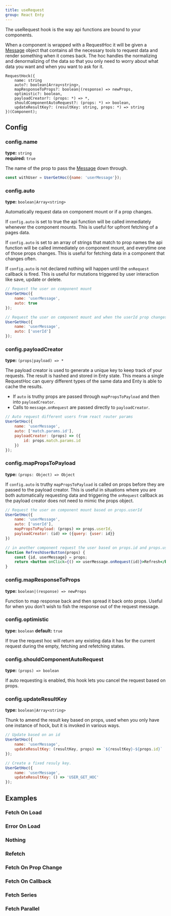 ```yaml
---
title: useRequest
group: React Enty
---
```


The useRequest hook is the way api functions are bound to your components.

When a component is wrapped with a RequestHoc it will be given a [Message] object that contains all 
the necessary tools to request data and render something when it comes back. The hoc handles the 
normalizing and denormalizing of the data so that you only need to worry about what data you want 
and when you want to ask for it.

```flow
RequestHock({
    name: string
    auto?: boolean|Array<string>,
    mapResponseToProps?: boolean|(response) => newProps,
    optimistic?: boolean,
    payloadCreator?: (props: *) => *,
    shouldComponentAutoRequest?: (props: *) => boolean,
    updateResultKey?: (resultKey: string, props: *) => string
})(Component);
```


## Config

### config.name
**type:** `string`  
**required:** `true`  

The name of the prop to pass the [Message] down through.

```js
const withUser = UserGetHoc({name: 'userMessage'});
```

### config.auto
**type:** `boolean|Array<string>`  

Automatically request data on component mount or if a prop changes.

If `config.auto` is set to true the api function will be called immediately whenever the component mounts.
This is useful for upfront fetching of a pages data.

If `config.auto` is set to an array of strings that match to prop names the api function will be called 
immediately on component mount, and everytime one of those props changes.
This is useful for fetching data in a component that changes often.

If `config.auto` is not declared nothing will happen until the `onRequest` callback is fired.
This is useful for mutations triggered by user interaction like save, update or delete.

```js
// Request the user on component mount
UserGetHoc({
    name: 'userMessage', 
    auto: true
});

// Request the user on component mount and when the userId prop changes
UserGetHoc({
    name: 'userMessage',
    auto: ['userId']
});
```


### config.payloadCreator
**type:** `(props|payload) => *`  

The payload creator is used to generate a unique key to keep track of your requests. The result is 
hashed and stored in Enty state. This means a single RequestHoc can query different types of the 
same data and Enty is able to cache the results.

* If `auto` is truthy props are passed through `mapPropsToPayload` and then into `payloadCreator`.
* Calls to `message.onRequest` are passed directly to `payloadCreator`.


```js
// Auto request different users from react router params
UserGetHoc({
    name: 'userMessage', 
    auto: ['match.params.id'],
    payloadCreator: (props) => ({
        id: props.match.params.id
    })
});
```

### config.mapPropsToPayload
**type:** `(props: Object) => Object`

If `config.auto` is truthy `mapPropsToPayload` is called on props before they are passed to the 
payload creator. This is useful in situations where you are both automatically requesting data 
and triggering the `onRequest` callback as the payload creator does not need to mimic the props 
object.

```jsx
// Request the user on component mount based on props.userId
UserGetHoc({
    name: 'userMessage',
    auto: ['userId'],
    mapPropsToPayload: (props) => props.userId,
    payloadCreator: (id) => ({query: {user: id}}
})

// in another component request the user based on props.id and props.userMessage
function RefreshUserButton(props) {
    const {id, userMessage} = props;
    return <button onClick={() => userMessage.onRequest(id)}>Refresh</button>;
}
```


### config.mapResponseToProps
**type:** `boolean|(response) => newProps`  

Function to map response back and then spread it back onto props.
Useful for when you don't wish to fish the response out of the request message.


### config.optimistic
**type:** `boolean`
**default:** `true`

If true the request hoc will return any existing data it has for the current request
during the empty, fetching and refetching states.


### config.shouldComponentAutoRequest
**type:** `(props) => boolean`  

If auto requesting is enabled, this hook lets you cancel the request based on props.


### config.updateResultKey
**type:** `boolean|Array<string>`  

Thunk to amend the result key based on props, used when you only have one instance of hock,
but it is invoked in various ways.

```js
// Update based on an id
UserGetHoc({
    name: 'userMessage',
    updateResultKey: (resultKey, props) => `${resultKey}-${props.id}`
});

// Create a fixed resuly key.
UserGetHoc({
    name: 'userMessage',
    updateResultKey: () => 'USER_GET_HOC'
});
```





## Examples
### Fetch On Load
### Error On Load
### Nothing
### Refetch
### Fetch On Prop Change
### Fetch On Callback
### Fetch Series
### Fetch Parallel



[Message]: /docs/data/Message

